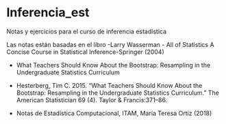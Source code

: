 # Inferencia_est
Notas y ejercicios para el curso de inferencia estadística 


Las notas están basadas en el libro 
-Larry Wasserman - All of Statistics A Concise Course in Statistical Inference-Springer (2004)

- What Teachers Should Know About the Bootstrap: Resampling in the Undergraduate Statistics Curriculum

- Hesterberg, Tim C. 2015. “What Teachers Should Know About the Bootstrap: Resampling in the Undergraduate Statistics Curriculum.” The American Statistician 69 (4). Taylor & Francis:371–86. 

- Notas de Estadística Computacional, ITAM, María Teresa Ortiz (2018)